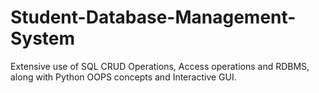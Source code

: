 # Student-Database-Management-System
Extensive use of SQL CRUD Operations, Access operations and RDBMS, along with Python OOPS concepts and Interactive GUI.
